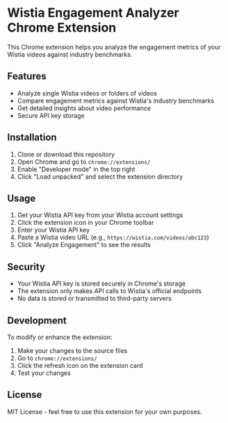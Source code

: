 # Wistia Engagement Analyzer Chrome Extension

This Chrome extension helps you analyze the engagement metrics of your Wistia videos against industry benchmarks.

## Features

- Analyze single Wistia videos or folders of videos
- Compare engagement metrics against Wistia's industry benchmarks
- Get detailed insights about video performance
- Secure API key storage

## Installation

1. Clone or download this repository
2. Open Chrome and go to `chrome://extensions/`
3. Enable "Developer mode" in the top right
4. Click "Load unpacked" and select the extension directory

## Usage

1. Get your Wistia API key from your Wistia account settings
2. Click the extension icon in your Chrome toolbar
3. Enter your Wistia API key
4. Paste a Wistia video URL (e.g., `https://wistia.com/videos/abc123`)
5. Click "Analyze Engagement" to see the results

## Security

- Your Wistia API key is stored securely in Chrome's storage
- The extension only makes API calls to Wistia's official endpoints
- No data is stored or transmitted to third-party servers

## Development

To modify or enhance the extension:

1. Make your changes to the source files
2. Go to `chrome://extensions/`
3. Click the refresh icon on the extension card
4. Test your changes

## License

MIT License - feel free to use this extension for your own purposes.
